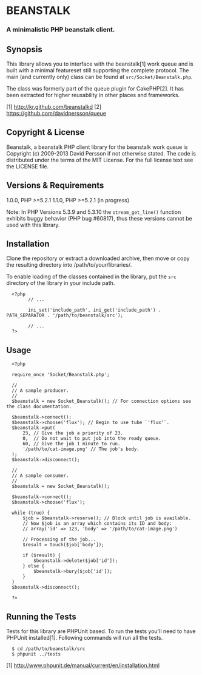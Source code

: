 # BEANSTALK
### A minimalistic PHP beanstalk client.

## Synopsis

This library allows you to interface with the beanstalk[1] work queue and is
built with a minimal featureset still supporting the complete protocol. The
main (and currently only) class can be found at `src/Socket/Beanstalk.php`.

The class was formerly part of the queue plugin for CakePHP[2]. It has been
extracted for higher reusability in other places and frameworks.

[1] http://kr.github.com/beanstalkd
[2] https://github.com/davidpersson/queue

## Copyright & License

Beanstalk, a beanstalk PHP client library for the beanstalk work queue is
Copyright (c) 2009-2013 David Persson if not otherwise stated. The code
is distributed under the terms of the MIT License. For the full license
text see the LICENSE file.

## Versions & Requirements

1.0.0, PHP >=5.2.1
1.1.0, PHP >=5.2.1 (in progress)

Note: In PHP Versions 5.3.9 and 5.3.10 the `stream_get_line()`
      function exhibits buggy behavior (PHP bug #60817), thus
      these versions cannot be used with this library.

## Installation

Clone the repository or extract a downloaded archive, then move
or copy the resulting directory into /path/to/your/libraries/.

To enable loading of the classes contained in the library, put
the `src` directory of the library in your include path.

      <?php
            // ...
            
            ini_set('include_path', ini_get('include_path') . PATH_SEPARATOR . '/path/to/beanstalk/src');
            
            // ...
      ?>

## Usage

      <?php
      
      require_once 'Socket/Beanstalk.php';
      
      //
      // A sample producer.
      //
      $beanstalk = new Socket_Beanstalk(); // For connection options see the class documentation.
      
      $beanstalk->connect();
      $beanstalk->choose('flux'); // Begin to use tube `'flux'`.
      $beanstalk->put(
          23, // Give the job a priority of 23.
          0,  // Do not wait to put job into the ready queue.
          60, // Give the job 1 minute to run.
          '/path/to/cat-image.png' // The job's body.
      );
      $beanstalk->disconnect();
      
      //
      // A sample consumer.
      //
      $beanstalk = new Socket_Beanstalk();
      
      $beanstalk->connect();
      $beanstalk->choose('flux');
      
      while (true) {
          $job = $beanstalk->reserve(); // Block until job is available.
          // Now $job is an array which contains its ID and body:
          // array('id' => 123, 'body' => '/path/to/cat-image.png')
      
          // Processing of the job...
          $result = touch($job['body']);
      
          if ($result) {
              $beanstalk->delete($job['id']);
          } else {
              $beanstalk->bury($job['id']);
          }
      }
      $beanstalk->disconnect();
      
      ?>

## Running the Tests

Tests for this library are PHPUnit based. To run the tests you'll need
to have PHPUnit installed[1]. Following commands will run all the tests.

      $ cd /path/to/beanstalk/src
      $ phpunit ../tests

[1] http://www.phpunit.de/manual/current/en/installation.html
